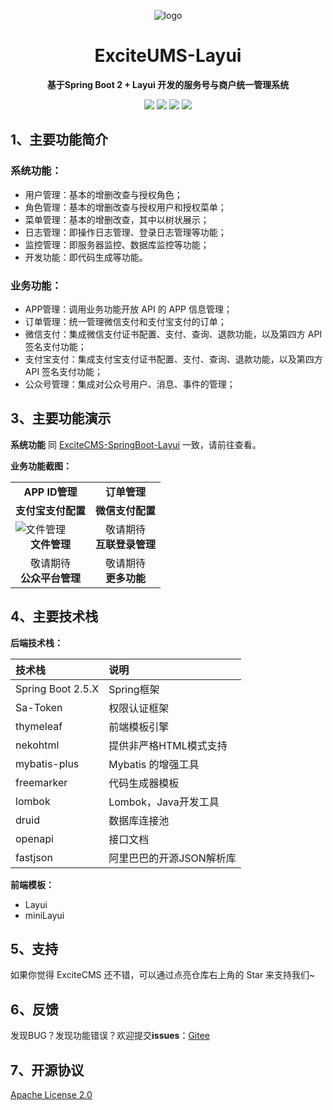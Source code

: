 <p align="center">
	<img alt="logo" src="https://img.zxdmy.com/2022/202206210954691.png">
</p>

<h1 align="center" >ExciteUMS-Layui</h1>

<p align="center"><b>基于Spring Boot 2 + Layui 开发的服务号与商户统一管理系统</b></p>

<p align="center">
	<a href="https://gitee.com/geekrdc/ExciteCMS-SpringBoot-Layui/stargazers" target="_blank">
        <img src="https://gitee.com/ExciteTeam/ExciteCMS-SpringBoot-Layui/badge/star.svg"></a>
    <a href="https://gitee.com/geekrdc/ExciteCMS-SpringBoot-Layui/members" target="_blank">
        <img src="https://gitee.com/ExciteTeam/ExciteCMS-SpringBoot-Layui/badge/fork.svg"></a>
	<a href="https://github.com/cxh1231/ExciteCMS-SpringBoot-Layui/stargazers" target="_blank">
        <img src="https://img.shields.io/github/stars/cxh1231/ExciteCMS-SpringBoot-Layui?style=flat-square&logo=GitHub"></a>
	<a href="https://github.com/cxh1231/ExciteCMS-SpringBoot-Layui/network/members" target="_blank">
        <img src="https://img.shields.io/github/forks/cxh1231/ExciteCMS-SpringBoot-Layui?style=flat-square&logo=GitHub"></a>
</p>

## 1、主要功能简介

### 系统功能：

+ 用户管理：基本的增删改查与授权角色；
+ 角色管理：基本的增删改查与授权用户和授权菜单；
+ 菜单管理：基本的增删改查，其中以树状展示；
+ 日志管理：即操作日志管理、登录日志管理等功能；
+ 监控管理：即服务器监控、数据库监控等功能；
+ 开发功能：即代码生成等功能。

### 业务功能：

+ APP管理：调用业务功能开放 API 的 APP 信息管理；
+ 订单管理：统一管理微信支付和支付宝支付的订单；
+ 微信支付：集成微信支付证书配置、支付、查询、退款功能，以及第四方 API 签名支付功能；
+ 支付宝支付：集成支付宝支付证书配置、支付、查询、退款功能，以及第四方 API 签名支付功能；
+ 公众号管理：集成对公众号用户、消息、事件的管理；

## 3、主要功能演示

**系统功能** 同 [ExciteCMS-SpringBoot-Layui](https://gitee.com/geekrdc/ExciteCMS-SpringBoot-Layui) 一致，请前往查看。

**业务功能截图：**

<table>
<tr>
<td>
<img src="https://img.zxdmy.com/2022/202206210959047.png" alt="">
<center><b>APP ID管理</b></center>
</td>
<td>
<img src="https://img.zxdmy.com/2022/202206211000306.png" alt="">
<center><b>订单管理</b></center>
</td>
</tr>
<tr>
<td>
<img src="https://img.zxdmy.com/2022/202206211001747.png" alt="">
<center><b>支付宝支付配置</b></center>
</td>
<td>
<img src="https://img.zxdmy.com/2022/202206211002007.png" alt="">
<center><b>微信支付配置</b></center>
</td>
</tr>
<tr>
<td>
<img src="https://img.zxdmy.com/2022/202206211003323.png" alt="文件管理">
<center><b>文件管理</b></center>
</td>
<td>
<center>敬请期待</center>
<center><b>互联登录管理</b></center>
</td>
</tr>
<tr>
<td>
<center>敬请期待</center>
<center><b>公众平台管理</b></center>
</td>
<td>
<center>敬请期待</center>
<center><b>更多功能</b></center>
</td>
</tr>
</table>

## 4、主要技术栈

**后端技术栈：**

| 技术栈               | 说明              |
|:------------------|:----------------|
| Spring Boot 2.5.X | Spring框架        |
| Sa-Token          | 权限认证框架          |
| thymeleaf         | 前端模板引擎          |
| nekohtml          | 提供非严格HTML模式支持   |
| mybatis-plus      | Mybatis 的增强工具   |
| freemarker        | 代码生成器模板         |
| lombok            | Lombok，Java开发工具 |
| druid             | 数据库连接池          |
| openapi           | 接口文档            |
| fastjson          | 阿里巴巴的开源JSON解析库  |

**前端模板：**

+ Layui
+ miniLayui

## 5、支持

如果你觉得 ExciteCMS 还不错，可以通过点亮仓库右上角的 Star 来支持我们~

## 6、反馈

发现BUG？发现功能错误？欢迎提交**issues**：[Gitee](https://gitee.com/cxh1231/ExciteUMS-SpringBoot-Layui/issues)

## 7、开源协议

[Apache License 2.0](https://gitee.com/ExciteTeam/ExciteCMS-SpringBoot-Layui/blob/master/LICENSE)